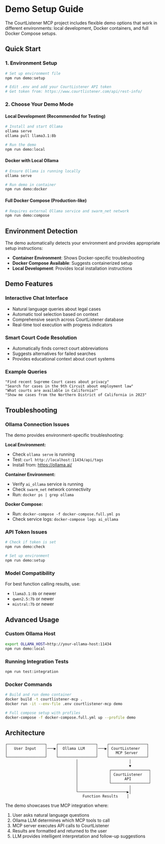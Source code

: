 # Demo Setup Guide

The CourtListener MCP project includes flexible demo options that work in different environments: local development, Docker containers, and full Docker Compose setups.

## Quick Start

### 1. Environment Setup
```bash
# Set up environment file
npm run demo:setup

# Edit .env and add your CourtListener API token
# Get token from: https://www.courtlistener.com/api/rest-info/
```

### 2. Choose Your Demo Mode

#### Local Development (Recommended for Testing)
```bash
# Install and start Ollama
ollama serve
ollama pull llama3.1:8b

# Run the demo
npm run demo:local
```

#### Docker with Local Ollama
```bash
# Ensure Ollama is running locally
ollama serve

# Run demo in container
npm run demo:docker
```

#### Full Docker Compose (Production-like)
```bash
# Requires external Ollama service and swarm_net network
npm run demo:compose
```

## Environment Detection

The demo automatically detects your environment and provides appropriate setup instructions:

- **Container Environment**: Shows Docker-specific troubleshooting
- **Docker Compose Available**: Suggests containerized setup
- **Local Development**: Provides local installation instructions

## Demo Features

### Interactive Chat Interface
- Natural language queries about legal cases
- Automatic tool selection based on context
- Comprehensive search across CourtListener database
- Real-time tool execution with progress indicators

### Smart Court Code Resolution
- Automatically finds correct court abbreviations
- Suggests alternatives for failed searches
- Provides educational context about court systems

### Example Queries
```
"Find recent Supreme Court cases about privacy"
"Search for cases in the 9th Circuit about employment law"
"What courts are available in California?"
"Show me cases from the Northern District of California in 2023"
```

## Troubleshooting

### Ollama Connection Issues
The demo provides environment-specific troubleshooting:

**Local Environment:**
- Check `ollama serve` is running
- Test: `curl http://localhost:11434/api/tags`
- Install from: https://ollama.ai/

**Container Environment:**
- Verify `ai_ollama` service is running
- Check `swarm_net` network connectivity
- Run: `docker ps | grep ollama`

**Docker Compose:**
- Run: `docker-compose -f docker-compose.full.yml ps`
- Check service logs: `docker-compose logs ai_ollama`

### API Token Issues
```bash
# Check if token is set
npm run demo:check

# Set up environment
npm run demo:setup
```

### Model Compatibility
For best function calling results, use:
- `llama3.1:8b` or newer
- `qwen2.5:7b` or newer  
- `mistral:7b` or newer

## Advanced Usage

### Custom Ollama Host
```bash
export OLLAMA_HOST=http://your-ollama-host:11434
npm run demo:local
```

### Running Integration Tests
```bash
npm run test:integration
```

### Docker Commands
```bash
# Build and run demo container
docker build -t courtlistener-mcp .
docker run -it --env-file .env courtlistener-mcp demo

# Full compose setup with profiles
docker-compose -f docker-compose.full.yml up --profile demo
```

## Architecture

```
┌─────────────────┐    ┌─────────────────┐    ┌─────────────────┐
│   User Input    │───▶│  Ollama LLM     │───▶│ CourtListener   │
│                 │    │                 │    │   MCP Server    │
└─────────────────┘    └─────────────────┘    └─────────────────┘
                                │                       │
                                │                       ▼
                                │              ┌─────────────────┐
                                │              │ CourtListener   │
                                │              │      API        │
                                │              └─────────────────┘
                                │                       │
                                └──────────────────────▶│
                                   Function Results    │
```

The demo showcases true MCP integration where:
1. User asks natural language questions
2. Ollama LLM determines which MCP tools to call
3. MCP server executes API calls to CourtListener
4. Results are formatted and returned to the user
5. LLM provides intelligent interpretation and follow-up suggestions
